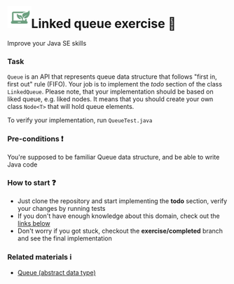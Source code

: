 # <img src="https://raw.githubusercontent.com/bobocode-projects/resources/master/image/logo_transparent_background.png" height=50/>Linked queue exercise :muscle:
Improve your Java SE skills
### Task
`Queue` is an API that represents queue data structure that follows "first in, first out" rule (FIFO). Your job is to 
implement the *todo* section of the class `LinkedQueue`. Please note, that your implementation should be based on liked 
 queue, e.g. liked nodes. It means that you should create your own class `Node<T>` that will hold queue elements.
  
To verify your implementation, run `QueueTest.java`
 
### Pre-conditions :heavy_exclamation_mark:
You're supposed to be familiar Queue data structure, and be able to write Java code

### How to start :question:
* Just clone the repository and start implementing the **todo** section, verify your changes by running tests
* If you don't have enough knowledge about this domain, check out the [links below](#related-materials-information_source)
* Don't worry if you got stuck, checkout the **exercise/completed** branch and see the final implementation
 
### Related materials :information_source:
 * [Queue (abstract data type)](https://en.wikipedia.org/wiki/Queue_(abstract_data_type))

